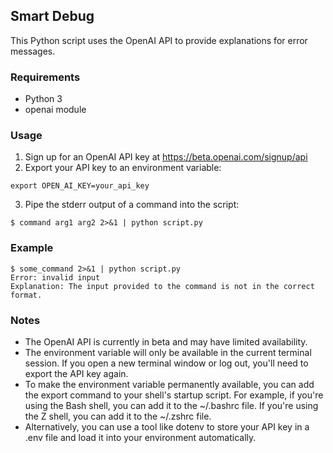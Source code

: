 ## Smart Debug
This Python script uses the OpenAI API to provide explanations for error messages.

### Requirements
- Python 3
- openai module

### Usage
1. Sign up for an OpenAI API key at https://beta.openai.com/signup/api
2. Export your API key to an environment variable:

```export OPEN_AI_KEY=your_api_key```

3. Pipe the stderr output of a command into the script:

```$ command arg1 arg2 2>&1 | python script.py```
### Example
```
$ some_command 2>&1 | python script.py
Error: invalid input
Explanation: The input provided to the command is not in the correct format.
```
### Notes
- The OpenAI API is currently in beta and may have limited availability.
- The environment variable will only be available in the current terminal session. If you open a new terminal window or log out, you'll need to export the API key again.
- To make the environment variable permanently available, you can add the export command to your shell's startup script. For example, if you're using the Bash shell, you can add it to the ~/.bashrc file. If you're using the Z shell, you can add it to the ~/.zshrc file.
- Alternatively, you can use a tool like dotenv to store your API key in a .env file and load it into your environment automatically.